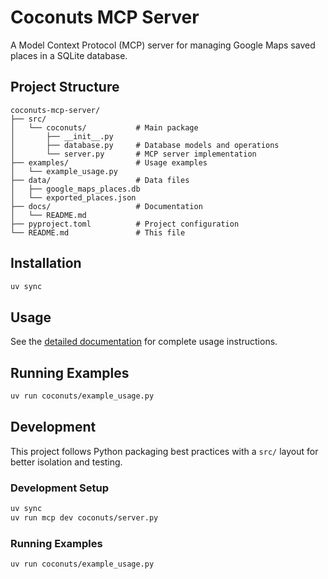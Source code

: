 # Coconuts MCP Server

A Model Context Protocol (MCP) server for managing Google Maps saved places in a SQLite database.

## Project Structure

```
coconuts-mcp-server/
├── src/
│   └── coconuts/           # Main package
│       ├── __init__.py
│       ├── database.py     # Database models and operations
│       └── server.py       # MCP server implementation
├── examples/               # Usage examples
│   └── example_usage.py
├── data/                   # Data files
│   ├── google_maps_places.db
│   └── exported_places.json
├── docs/                   # Documentation
│   └── README.md
├── pyproject.toml          # Project configuration
└── README.md               # This file
```

## Installation

```bash
uv sync
```

## Usage

See the [detailed documentation](docs/README.md) for complete usage instructions.

## Running Examples

```bash
uv run coconuts/example_usage.py
```

## Development

This project follows Python packaging best practices with a `src/` layout for better isolation and testing.

### Development Setup

```bash
uv sync
uv run mcp dev coconuts/server.py
```

### Running Examples

```bash
uv run coconuts/example_usage.py
```